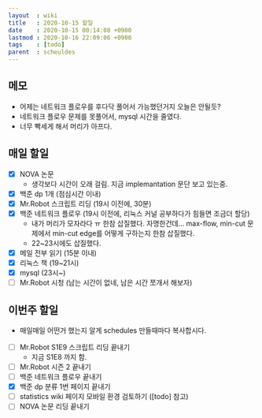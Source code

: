 ```yaml
---
layout  : wiki
title   : 2020-10-15 할일
date    : 2020-10-15 00:14:08 +0900
lastmod : 2020-10-16 22:09:06 +0900
tags    : [todo]
parent  : scheuldes
---
```


## 메모
 * 어제는 네트워크 플로우를 후다닥 풀어서 가능했던거지 오늘은 안될듯?
 * 네트워크 플로우 문제를 못풀어서, mysql 시간을 줄였다.
 * 너무 빡세게 해서 머리가 아프다.

## 매일 할일
 * [X] NOVA 논문
   * 생각보다 시간이 오래 걸림. 지금 implemantation 문단 보고 있는중.
 * [X] 백준 dp 1개 (점심시간 이내)
 * [X] Mr.Robot 스크립트 리딩 (19시 이전에, 30분)
 * [X] 백준 네트워크 플로우 (19시 이전에, 리눅스 커널 공부하다가 힘들면 조금더 할당)
   * 내가 머리가 모자라다 ㅠ 한참 삽질했다. 자명한건데... max-flow, min-cut 문제에서 min-cut edge를 어떻게 구하는지 한참 삽질했다.
   * 22~23시에도 삽질했다.
 * [X] 메일 전부 읽기 (15분 이내)
 * [X] 리눅스 책 (19~21시)
 * [X] mysql (23시~)
 * [ ] Mr.Robot 시청 (남는 시간이 없네, 남은 시간 쪼개서 해보자)

## 이번주 할일
 * 매일매일 어떤거 했는지 알게 schedules 만들때마다 복사합시다.
 * [ ] Mr.Robot S1E9 스크립트 리딩 끝내기
   * 지금 S1E8 까지 함.
 * [ ] Mr.Robot 시즌 2 끝내기
 * [ ] 백준 네트워크 플로우 끝내기
 * [X] 백준 dp 분류 1번 페이지 끝내기
 * [ ] statistics wiki 페이지 모바일 환경 검토하기 ([todo] 참고)
 * [ ] NOVA 논문 리딩 끝내기
